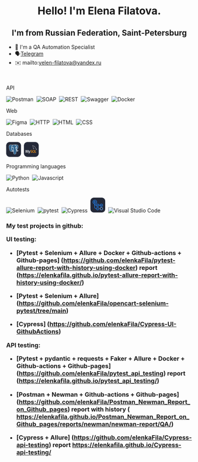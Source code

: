 <h1 align="center">Hello! I'm Elena Filatova.</h1>
<h2 align="center">I'm from Russian Federation, Saint-Petersburg</h2>

- 👋 I'm a QA Automation Specialist
- 🗣️[Telegram](https://t.me/elenka_fila)
- ✉️ mailto:yelen-filatova@yandex.ru

<br>

API
<div>
  <img src="https://user-images.githubusercontent.com/25181517/192109061-e138ca71-337c-4019-8d42-4792fdaa7128.png" title="Postman" alt="Postman" width="40" height="40"/>&nbsp
  <img src="https://user-images.githubusercontent.com/25181517/192107860-9a9f0894-0e34-4ab3-964d-6297ee4c00e9.png" title="SOAP" alt="SOAP" width="40" height="40"/>&nbsp
  <img src="https://user-images.githubusercontent.com/25181517/192107858-fe19f043-c502-4009-8c47-476fc89718ad.png" title="REST" alt="REST" width="40" height="40"/>&nbsp
  <img src="https://user-images.githubusercontent.com/25181517/186711335-a3729606-5a78-4496-9a36-06efcc74f800.png" title="Swagger" alt="Swagger" width="40" height="40"/>&nbsp
  <img src="https://user-images.githubusercontent.com/25181517/117207330-263ba280-adf4-11eb-9b97-0ac5b40bc3be.png" title="Docker" alt="Docker" width="40" height="40"/>&nbsp
</div>

Web
<div>
  <img src="https://user-images.githubusercontent.com/25181517/189715289-df3ee512-6eca-463f-a0f4-c10d94a06b2f.png" title="Figma" alt="Figma" width="40" height="40"/>&nbsp
  <img src="https://user-images.githubusercontent.com/25181517/192107854-765620d7-f909-4953-a6da-36e1ef69eea6.png" title="HTTP" alt="HTTP" width="40" height="40"/>&nbsp
  <img src="https://user-images.githubusercontent.com/25181517/192158954-f88b5814-d510-4564-b285-dff7d6400dad.png" title="HTML" alt="HTML" width="40" height="40"/>&nbsp
  <img src="https://user-images.githubusercontent.com/25181517/183898674-75a4a1b1-f960-4ea9-abcb-637170a00a75.png" title="CSS" alt="CSS" width="40" height="40"/>&nbsp
</div>

Databases
<div>
  <img src="https://raw.githubusercontent.com/tandpfun/skill-icons/main/icons/PostgreSQL-Dark.svg" title="PostgreSQL" alt="PostgreSQL" width="40" height="40"/>&nbsp
  <img src="https://raw.githubusercontent.com/tandpfun/skill-icons/main/icons/MySQL-Dark.svg" title="MySQL" alt="MySQL" width="40" height="40"/>&nbsp
</div>

Programming languages
<div>
  <img src="https://user-images.githubusercontent.com/25181517/183423507-c056a6f9-1ba8-4312-a350-19bcbc5a8697.png" title="Python" alt="Python" width="40" height="40"/>&nbsp
  <img src="https://user-images.githubusercontent.com/25181517/117447155-6a868a00-af3d-11eb-9cfe-245df15c9f3f.png" title="Javascript" alt="Javascript" width="40" height="40"/>&nbsp
</div>


Autotests
<div>
  <img src="https://user-images.githubusercontent.com/25181517/184103699-d1b83c07-2d83-4d99-9a1e-83bd89e08117.png" title="Selenium" alt="Selenium" width="40" height="40"/>&nbsp
  <img src="https://user-images.githubusercontent.com/25181517/184117132-9e89a93b-65fb-47c3-91e7-7d0f99e7c066.png" title="pytest" alt="pytest" width="40" height="40"/>&nbsp
  <img src="https://user-images.githubusercontent.com/68279555/200387386-276c709f-380b-46cc-81fd-f292985927a8.png" title="Cypress" alt="Cypress" width="40" height="40"/>&nbsp
  <img src="https://raw.githubusercontent.com/tandpfun/skill-icons/main/icons/GithubActions-Dark.svg" title="Actions" alt="Actions" width="40" height="40"/>&nbsp
  <img src="https://user-images.githubusercontent.com/25181517/192108891-d86b6220-e232-423a-bf5f-90903e6887c3.png" title="Visual Studio Code" alt="Visual Studio Code" width="40" height="40"/>&nbsp
  
</div>

<h3>
My test projects in github:

UI testing:
- [Pytest + Selenium + Allure + Docker + Github-actions + Github-pages]
  (https://github.com/elenkaFila/pytest-allure-report-with-history-using-docker)
  report (https://elenkafila.github.io/pytest-allure-report-with-history-using-docker/)

- [Pytest + Selenium + Allure]
  (https://github.com/elenkaFila/opencart-selenium-pytest/tree/main)

- [Cypress]
  (https://github.com/elenkaFila/Cypress-UI-GithubActions)


API testing:
- [Pytest + pydantic + requests + Faker + Allure + Docker + Github-actions + Github-pages]
  (https://github.com/elenkaFila/pytest_api_testing)
  report (https://elenkafila.github.io/pytest_api_testing/)

- [Postman + Newman + Github-actions + Github-pages]
  (https://github.com/elenkaFila/Postman_Newman_Report_on_Github_pages)
  report with history ( https://elenkafila.github.io/Postman_Newman_Report_on_Github_pages/reports/newman/newman-report/QA/)

- [Cypress + Allure]
  (https://github.com/elenkaFila/Cypress-api-testing)
  report https://elenkafila.github.io/Cypress-api-testing/
</h3>
